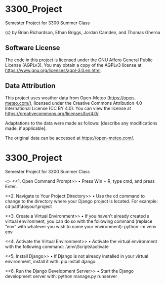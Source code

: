 # 3300_Project
Semester Project for 3300 Summer Class

(c) by Brian Richardson, Ethan Briggs, Jordan Camden, and Thomas Gherna

## Software License
The code in this project is licensed under the GNU Affero General Public License (AGPLv3). You may obtain a copy of the AGPLv3 license at <https://www.gnu.org/licenses/agpl-3.0.en.html>.

## Data Attribution
This project uses weather data from Open-Meteo (<https://open-meteo.com/>), licensed under the Creative Commons Attribution 4.0 International License (CC BY 4.0). You can view the license at <https://creativecommons.org/licenses/by/4.0/>. 

Adaptations to the data were made as follows: [describe any modifications made, if applicable].

The original data can be accessed at <https://open-meteo.com/>.

# 3300_Project
Semester Project for 3300 Summer Class

<<How to run our software on a Windows device>>
<<1. Open Command Prompt>>
•	Press Win + R, type cmd, and press Enter.

<<2. Navigate to Your Project Directory>>
•	Use the cd command to change to the directory where your Django project is located. For example:
cd path\to\your\project

<<3. Create a Virtual Environment>>
•	If you haven't already created a virtual environment, you can do so with the following command (replace “env” with whatever you wish to name your environment):
python -m venv env

<<4. Activate the Virtual Environment>>
•	Activate the virtual environment with the following command:
.\env\Scripts\activate

<<5. Install Django>>
•	If Django is not already installed in your virtual environment, install it with:
pip install django

<<6. Run the Django Development Server>>
•	Start the Django development server with:
python manage.py runserver

